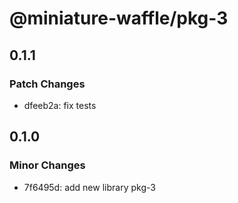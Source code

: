 # @miniature-waffle/pkg-3

## 0.1.1

### Patch Changes

- dfeeb2a: fix tests

## 0.1.0

### Minor Changes

- 7f6495d: add new library pkg-3
